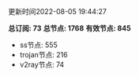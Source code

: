 更新时间2022-08-05 19:44:27

**总订阅: 73**
**总节点: 1768**
**有效节点: 845**
- ss节点: 555
- trojan节点: 216
- v2ray节点: 74
